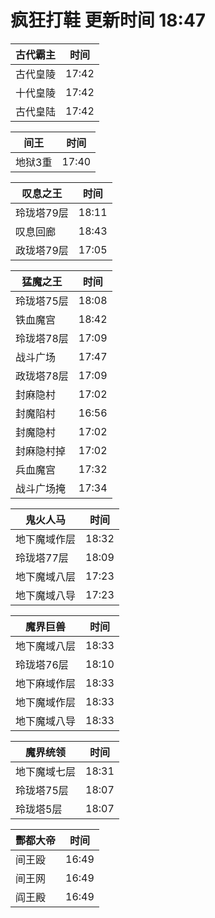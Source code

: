 # 疯狂打鞋 更新时间 18:47

| 古代霸主   | 时间    |
|--------|-------|
| 古代皇陵 | 17:42 |
| 十代皇陵 | 17:42 |
| 古代皇陆 | 17:42 |

| 间王   | 时间    |
|--------|-------|
| 地狱3重 | 17:40 |

| 叹息之王   | 时间    |
|--------|-------|
| 玲珑塔79层 | 18:11 |
| 叹息回廊 | 18:43 |
| 政珑塔79层 | 17:05 |

| 猛魔之王   | 时间    |
|--------|-------|
| 玲珑塔75层 | 18:08 |
| 铁血魔宫 | 18:42 |
| 玲珑塔78层 | 17:09 |
| 战斗广场 | 17:47 |
| 政珑塔78层 | 17:09 |
| 封麻隐村 | 17:02 |
| 封魔陷村 | 16:56 |
| 封魔隐村 | 17:02 |
| 封麻隐村掉 | 17:02 |
| 兵血魔宫 | 17:32 |
| 战斗广场掩 | 17:34 |

| 鬼火人马   | 时间    |
|--------|-------|
| 地下魔域作层 | 18:32 |
| 玲珑塔77层 | 18:09 |
| 地下魔域八层 | 17:23 |
| 地下魔域八导 | 17:23 |

| 魔界巨兽   | 时间    |
|--------|-------|
| 地下魔域八层 | 18:33 |
| 玲珑塔76层 | 18:10 |
| 地下麻域作层 | 18:33 |
| 地下魔域作层 | 18:33 |
| 地下魔域八导 | 18:33 |

| 魔界统领   | 时间    |
|--------|-------|
| 地下魔域七层 | 18:31 |
| 玲珑塔75层 | 18:07 |
| 玲珑塔5层 | 18:07 |

| 酆都大帝   | 时间    |
|--------|-------|
| 间王殴 | 16:49 |
| 间王网 | 16:49 |
| 阎王殿 | 16:49 |